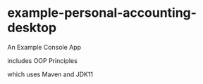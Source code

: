 # example-personal-accounting-desktop
An Example Console App 

includes OOP Principles

which uses Maven and JDK11
